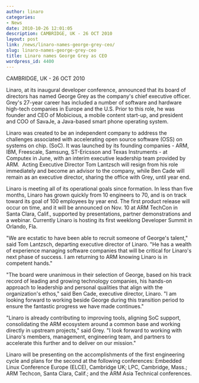 ```yaml
---
author: linaro
categories:
- News
date: 2010-10-26 12:01:05
description: CAMBRIDGE, UK - 26 OCT 2010
layout: post
link: /news/linaro-names-george-grey-ceo/
slug: linaro-names-george-grey-ceo
title: Linaro names George Grey as CEO
wordpress_id: 4400
---
```


CAMBRIDGE, UK - 26 OCT 2010

Linaro, at its inaugural developer conference, announced that its board of directors has named George Grey as the company's chief executive officer. Grey's 27-year career has included a number of software and hardware high-tech companies in Europe and the U.S. Prior to this role, he was founder and CEO of Mobicious, a mobile content start-up, and president and COO of SavaJe, a Java-based smart phone operating system.

Linaro was created to be an independent company to address the challenges associated with accelerating open source software (OSS) on systems on chip. (SoC). It was launched by its founding companies - ARM, IBM, Freescale, Samsung, ST-Ericsson and Texas Instruments - at Computex in June, with an interim executive leadership team provided by ARM.  Acting Executive Director Tom Lantzsch will resign from his role immediately and become an advisor to the company, while Ben Cade will remain as an executive director, sharing the office with Grey, until year end.

Linaro is meeting all of its operational goals since formation. In less than five months, Linaro has grown quickly from 10 engineers to 70, and is on track toward its goal of 100 employees by year end. The first product release will occur on time, and it will be announced on Nov. 10 at ARM TechCon in Santa Clara, Calif., supported by presentations, partner demonstrations and a webinar. Currently Linaro is hosting its first weeklong Developer Summit in Orlando, Fla.

"We are ecstatic to have been able to recruit someone of George's talent," said Tom Lantzsch, departing executive director of Linaro. "He has a wealth of experience managing software companies that will be critical for Linaro's next phase of success. I am returning to ARM knowing Linaro is in competent hands."

"The board were unanimous in their selection of George, based on his track record of leading and growing technology companies, his hands-on approach to leadership and personal qualities that align with the organization's ethos," said Ben Cade, executive director, Linaro. "I am looking forward to working beside George during this transition period to ensure the fantastic progress we have made continues."

"Linaro is already contributing to improving tools, aligning SoC support, consolidating the ARM ecosystem around a common base and working directly in upstream projects," said Grey. "I look forward to working with Linaro's members, management, engineering team, and partners to accelerate this further and to deliver on our mission."

Linaro will be presenting on the accomplishments of the first engineering cycle and plans for the second at the following conferences: Embedded Linux Conference Europe (ELCE), Cambridge UK; LPC, Cambridge, Mass.; ARM Techcon, Santa Clara, Calif.; and the ARM Asia Technical conferences.